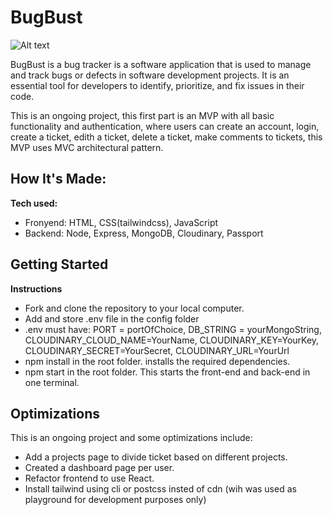# BugBust

![Alt text](https://github.com/bycarlosgamez/100hour-project/tree/main/public/assets/bugbust.gif)

BugBust is a bug tracker is a software application that is used to manage and track bugs or defects in software development projects. It is an essential tool for developers to identify, prioritize, and fix issues in their code.

This is an ongoing project, this first part is an MVP with all basic functionality and authentication, where users can create an account, login, create a ticket, edith a ticket, delete a ticket, make comments to tickets, this MVP uses MVC architectural pattern.

## How It's Made:

**Tech used:**

- Fronyend: HTML, CSS(tailwindcss), JavaScript
- Backend: Node, Express, MongoDB, Cloudinary, Passport

## Getting Started

**Instructions**

- Fork and clone the repository to your local computer.
- Add and store .env file in the config folder
- .env must have:
  PORT = portOfChoice,
  DB_STRING = yourMongoString,
  CLOUDINARY_CLOUD_NAME=YourName,
  CLOUDINARY_KEY=YourKey,
  CLOUDINARY_SECRET=YourSecret,
  CLOUDINARY_URL=YourUrl
- npm install in the root folder. installs the required dependencies.
- npm start in the root folder. This starts the front-end and back-end in one terminal.

## Optimizations

This is an ongoing project and some optimizations include:

- Add a projects page to divide ticket based on different projects.
- Created a dashboard page per user.
- Refactor frontend to use React.
- Install tailwind using cli or postcss insted of cdn (wih was used as playground for development purposes only)
